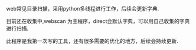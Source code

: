 web常见目录扫描，采用python多线程进行工作，后续会更新字典.

目前还在收集中,webscan 为主程序，direct会默认字典，可以用自己收集的字典进行扫描.

此程序是我第一次写的工具，还有很多需要的优化的地方，后续会持续更新.
